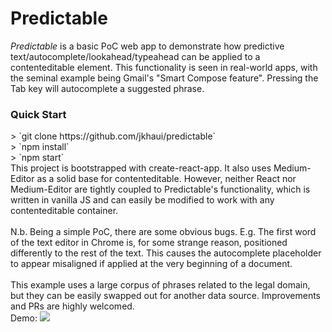 <h1>Predictable</h1>

_Predictable_ is a basic PoC web app to demonstrate how predictive text/autocomplete/lookahead/typeahead
can be applied to a contenteditable element. This functionality is seen in real-world apps, with the 
seminal example being Gmail's "Smart Compose feature". Pressing the Tab key will autocomplete a suggested
phrase.
<br />
<h3>Quick Start</h3>
> `git clone https://github.com/jkhaui/predictable`
<br />
> `npm install`
<br />
> `npm start`

<br />
This project is bootstrapped with create-react-app. It also uses Medium-Editor as a solid
base for contenteditable. However, neither React nor Medium-Editor are tightly coupled to
Predictable's functionality, which is written in vanilla JS and can easily be modified to work with 
any contenteditable container.
<br />
<br />
N.b. Being a simple PoC, there are some obvious bugs. E.g. The first word of the text editor
in Chrome is, for some strange reason, positioned differently to the rest of the text. This causes the
autocomplete placeholder to appear misaligned if applied at the very beginning of a document.

<br />
<br />
This example uses a large corpus of phrases related to the legal domain, but they can be easily swapped
out for another data source. Improvements and PRs are highly welcomed.
<br />
Demo:

<img src="http://bit.ly/2LRQ5Nc" />